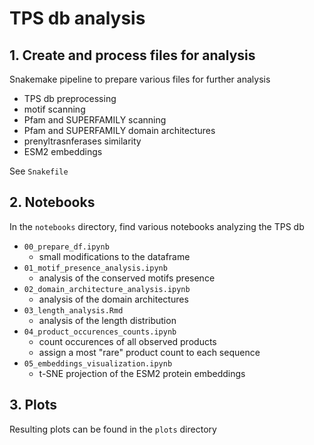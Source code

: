 # TPS db analysis

## 1. Create and process files for analysis

Snakemake pipeline to prepare various files for further analysis
- TPS db preprocessing 
- motif scanning
- Pfam and SUPERFAMILY scanning
- Pfam and SUPERFAMILY domain architectures
- prenyltrasnferases similarity
- ESM2 embeddings

See `Snakefile`

## 2. Notebooks

In the `notebooks` directory, find various notebooks analyzing the TPS db

- `00_prepare_df.ipynb`
    - small modifications to the dataframe
- `01_motif_presence_analysis.ipynb`
    - analysis of the conserved motifs presence
- `02_domain_architecture_analysis.ipynb`
    - analysis of the domain architectures
- `03_length_analysis.Rmd`
    - analysis of the length distribution
- `04_product_occurences_counts.ipynb`
    - count occurences of all observed products
    - assign a most "rare" product count to each sequence
- `05_embeddings_visualization.ipynb`
    - t-SNE projection of the ESM2 protein embeddings
    
## 3. Plots

Resulting plots can be found in the `plots` directory